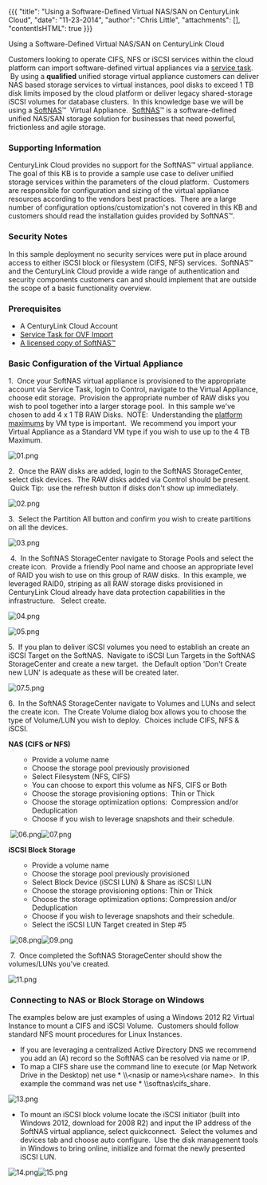 {{{
  "title": "Using a Software-Defined Virtual NAS/SAN on CenturyLink Cloud",
  "date": "11-23-2014",
  "author": "Chris Little",
  "attachments": [],
  "contentIsHTML": true
}}}

Using a Software-Defined Virtual NAS/SAN on CenturyLink Cloud
<p>Customers looking to operate CIFS, NFS or iSCSI services within the cloud platform can import software-defined virtual appliances via a <a href="http://www.centurylinkcloud.com/products/support/service-tasks" target="_blank">service task</a>. &nbsp;By
  using a <strong>qualified</strong> unified storage virtual appliance customers can deliver NAS based storage services to virtual instances, pool disks to exceed 1 TB disk limits imposed by the cloud platform or deliver legacy shared-storage iSCSI volumes
  for database clusters. &nbsp;In this knowledge base we will be using a <a href="http://www.softnas.com/" target="_blank">SoftNAS</a>&trade;&nbsp; Virtual Appliance. &nbsp;<a href="http://www.softnas.com/" target="_blank">SoftNAS</a>&trade; is a software-defined
  unified NAS/SAN storage solution for businesses that need powerful, frictionless and agile storage.</p>
<h3>Supporting Information</h3>
<p>CenturyLink Cloud provides no support for the SoftNAS&trade; virtual appliance.&nbsp; The goal of this KB is to provide a sample use case to deliver unified storage services within the parameters of the cloud platform. &nbsp;Customers are responsible
  for configuration and sizing of the virtual appliance resources according to the vendors best practices. &nbsp;There are a large number of configuration options/customization's not covered in this KB and customers should read the installation guides
  provided by SoftNAS&trade;. </p>
<h3>Security Notes</h3>
<p>In this sample deployment no security services were put in place around access to either iSCSI block or filesystem (CIFS, NFS) services. &nbsp;SoftNAS&trade; and the CenturyLink Cloud provide a wide range of authentication and security components customers
  can and should implement that are outside the scope of a basic functionality overview. </p>
<h3>Prerequisites</h3>
<ul>
  <li>A CenturyLink Cloud Account</li>
  <li><a href="http://www.centurylinkcloud.com/products/support/service-tasks" target="_blank">Service Task for OVF Import</a>
  </li>
  <li><a href="https://www.softnas.com/wp/purchase/" target="_blank">A licensed copy of SoftNAS&trade;</a>&nbsp;</li>
</ul>
<h3>Basic Configuration of the Virtual Appliance</h3>
<p>1. &nbsp;Once your SoftNAS virtual appliance is provisioned to the appropriate account via Service Task, login to Control, navigate to the Virtual Appliance, choose edit storage. &nbsp;Provision the appropriate number of RAW disks you wish to pool together
  into a larger storage pool. &nbsp;In this sample we've chosen to add 4 x 1 TB RAW Disks. &nbsp;NOTE: &nbsp;Understanding the <a href="https://t3n.zendesk.com/entries/21819996-Cloud-Server-Instance-Size-and-Performance" target="_blank">platform maximums</a>  by VM type is important. &nbsp;We recommend you import your Virtual Appliance as a Standard VM type if you wish to use up to the 4 TB Maximum.</p>
<p><img src="https://t3n.zendesk.com/attachments/token/0ZsPgqKIA4veBnI7cAzmrFaLF/?name=01.png" alt="01.png" />
</p>
<p>2. &nbsp;Once the RAW disks are added, login to the SoftNAS StorageCenter, select disk devices. &nbsp;The RAW disks added via Control should be present. &nbsp;Quick Tip: &nbsp;use the refresh button if disks don't show up immediately.</p>
<p><img src="https://t3n.zendesk.com/attachments/token/d4pSont7RJBqUiCxQbOCDBGdK/?name=02.png" alt="02.png" />
</p>
<p>3. &nbsp;Select the Partition All button and confirm you wish to create partitions on all the devices. </p>
<p><img src="https://t3n.zendesk.com/attachments/token/oI56Y7R1zEh96nYcQnATzhnwm/?name=03.png" alt="03.png" />
</p>
<p>&nbsp;4. &nbsp;In the SoftNAS StorageCenter navigate to Storage Pools and select the create icon. &nbsp;Provide a friendly Pool name and choose an appropriate level of RAID you wish to use on this group of RAW disks. &nbsp;In this example, we leveraged
  RAID0, striping as all RAW storage disks provisioned in CenturyLink Cloud already have data protection capabilities in the infrastructure. &nbsp; Select create.</p>
<p><img src="https://t3n.zendesk.com/attachments/token/IgA5AaqpTL3WWJ3C08ZAkcNIz/?name=04.png" alt="04.png" />
</p>
<p><img src="https://t3n.zendesk.com/attachments/token/IeVWtKfwwueGpZpNw2HF99yGr/?name=05.png" alt="05.png" />
</p>
<p>5. &nbsp;If you plan to deliver iSCSI volumes you need to establish an create an iSCSI Target on the SoftNAS. &nbsp;Navigate to iSCSI Lun Targets in the SoftNAS StorageCenter and create a new target. &nbsp;the Default option 'Don't Create new LUN' is
  adequate as these will be created later. </p>
<p><img src="https://t3n.zendesk.com/attachments/token/0MXxRdYOWjhr2063hWF2iOrAr/?name=07.5.png" alt="07.5.png" />
</p>
<p>6. &nbsp;In the SoftNAS StorageCenter navigate to Volumes and LUNs and select the create icon. &nbsp;The Create Volume dialog box allows you to choose the type of Volume/LUN you wish to deploy. &nbsp;Choices include CIFS, NFS &amp; iSCSI.</p>
<p><strong>NAS (CIFS or NFS)</strong>
</p>
<ul>
  <ul>
    <li>Provide a volume name</li>
    <li>Choose the storage pool previously provisioned</li>
    <li>Select Filesystem (NFS, CIFS)</li>
    <li>You can choose to export this volume as NFS, CIFS or Both</li>
    <li>Choose the storage provisioning options: &nbsp;Thin or Thick</li>
    <li>Choose the storage optimization options: &nbsp;Compression and/or Deduplication</li>
    <li>Choose if you wish to leverage snapshots and their schedule. &nbsp;</li>
  </ul>
</ul>
<p>&nbsp;<img src="https://t3n.zendesk.com/attachments/token/oVVG69HLoCUca5kn0Ad9G4dmX/?name=06.png" alt="06.png" /><img src="https://t3n.zendesk.com/attachments/token/CQdtxA17BiBtBWDPGrL529GTE/?name=07.png" alt="07.png" />
</p>
<p><strong>iSCSI Block Storage</strong></p>
<ul>
  <ul>
    <li>Provide a volume name</li>
    <li>Choose the storage pool previously provisioned</li>
    <li>Select Block Device (iSCSI LUN) &amp; Share as iSCSI LUN</li>
    <li>Choose the storage provisioning options: Thin or Thick</li>
    <li>Choose the storage optimization options: Compression and/or Deduplication</li>
    <li>Choose if you wish to leverage snapshots and their schedule.</li>
    <li>Select the iSCSI LUN Target created in Step #5</li>
  </ul>
</ul>
<p>&nbsp;<img src="https://t3n.zendesk.com/attachments/token/WMcQ523BCP8rmfJOSH2HAF5m6/?name=08.png" alt="08.png" /><img src="https://t3n.zendesk.com/attachments/token/uhDPrDHGodnohoDn8djHGxTJo/?name=09.png" alt="09.png" />
</p>

<p>&nbsp;7. &nbsp;Once completed the SoftNAS StorageCenter should show the volumes/LUNs you've created.</p>
<p><img src="https://t3n.zendesk.com/attachments/token/R4OkVbxVxrZAIImKMIYnrdSUe/?name=11.png" alt="11.png" />
</p>
<h3>&nbsp;Connecting to NAS or Block Storage on Windows</h3>
<p>The examples below are just examples of using a Windows 2012 R2 Virtual Instance to mount a CIFS and iSCSI Volume. &nbsp;Customers should follow standard NFS mount procedures for Linux Instances.</p>
<ul>
  <li>If you are leveraging a centralized Active Directory DNS we recommend you add an (A) record so the SoftNAS can be resolved via name or IP.</li>
  <li>To map a CIFS share use the command line to execute (or Map Network Drive in the Desktop) net use * \\&lt;nasip or name&gt;\&lt;share name&gt;. &nbsp;In this example the command was net use * \\softnas\cifs_share. &nbsp;</li>
</ul>
<p><img src="https://t3n.zendesk.com/attachments/token/rsxU1iVZFiVq1Zm9qdWHskBwy/?name=13.png" alt="13.png" />
</p>
<ul>
  <li>To mount an iSCSI block volume locate the iSCSI initiator (built into Windows 2012, download for 2008 R2) and input the IP address of the SoftNAS virtual appliance, select quickconnect. &nbsp;Select the volumes and devices tab and choose auto configure.
    &nbsp;Use the disk management tools in Windows to bring online, initialize and format the newly presented iSCSI LUN. &nbsp;</li>
</ul>
<p><img src="https://t3n.zendesk.com/attachments/token/Ej2UatZKKxHwufg6a0xCjknlH/?name=14.png" alt="14.png" /><img src="https://t3n.zendesk.com/attachments/token/VS3faxlm2uGEToqVUTBLJ9N4t/?name=15.png" alt="15.png" />
</p>
<p><em><strong>&nbsp;</strong></em>
</p>